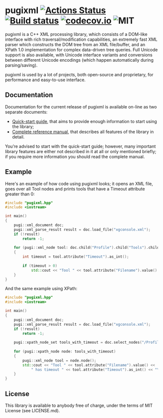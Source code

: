 pugixml [![Actions Status](https://github.com/zeux/pugixml/workflows/build/badge.svg)](https://github.com/zeux/pugixml/actions) [![Build status](https://ci.appveyor.com/api/projects/status/9hdks1doqvq8pwe7/branch/master?svg=true)](https://ci.appveyor.com/project/zeux/pugixml) [![codecov.io](https://codecov.io/github/zeux/pugixml/coverage.svg?branch=master)](https://codecov.io/github/zeux/pugixml?branch=master) ![MIT](https://img.shields.io/badge/license-MIT-blue.svg)
=======

pugixml is a C++ XML processing library, which consists of a DOM-like interface with rich traversal/modification
capabilities, an extremely fast XML parser which constructs the DOM tree from an XML file/buffer, and an XPath 1.0
implementation for complex data-driven tree queries. Full Unicode support is also available, with Unicode interface
variants and conversions between different Unicode encodings (which happen automatically during parsing/saving).

pugixml is used by a lot of projects, both open-source and proprietary, for performance and easy-to-use interface.

## Documentation

Documentation for the current release of pugixml is available on-line as two separate documents:

* [Quick-start guide](https://pugixml.org/docs/quickstart.html), that aims to provide enough information to start using the library;
* [Complete reference manual](https://pugixml.org/docs/manual.html), that describes all features of the library in detail.

You’re advised to start with the quick-start guide; however, many important library features are either not described in it at all or only mentioned briefly; if you require more information you should read the complete manual.

## Example

Here's an example of how code using pugixml looks; it opens an XML file, goes over all Tool nodes and prints tools that have a Timeout attribute greater than 0:

```c++
#include "pugixml.hpp"
#include <iostream>

int main()
{
    pugi::xml_document doc;
    pugi::xml_parse_result result = doc.load_file("xgconsole.xml");
    if (!result)
        return -1;
        
    for (pugi::xml_node tool: doc.child("Profile").child("Tools").children("Tool"))
    {
        int timeout = tool.attribute("Timeout").as_int();
        
        if (timeout > 0)
            std::cout << "Tool " << tool.attribute("Filename").value() << " has timeout " << timeout << "\n";
    }
}
```

And the same example using XPath:

```c++
#include "pugixml.hpp"
#include <iostream>

int main()
{
    pugi::xml_document doc;
    pugi::xml_parse_result result = doc.load_file("xgconsole.xml");
    if (!result)
        return -1;
        
    pugi::xpath_node_set tools_with_timeout = doc.select_nodes("/Profile/Tools/Tool[@Timeout > 0]");
    
    for (pugi::xpath_node node: tools_with_timeout)
    {
        pugi::xml_node tool = node.node();
        std::cout << "Tool " << tool.attribute("Filename").value() <<
            " has timeout " << tool.attribute("Timeout").as_int() << "\n";
    }
}
```

## License

This library is available to anybody free of charge, under the terms of MIT License (see LICENSE.md).

